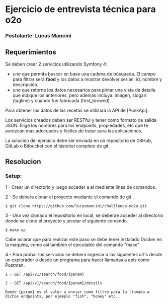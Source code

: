 # Ejercicio de entrevista técnica para o2o

### Postulante: Lucas Mancini

## Requerimientos

Se deben crear 2 servicios utilizando Symfony 4:
* uno que permita buscar en base una cadena de búsqueda. El campo para filtrar será **food** y los datos a mostrar devolver serían: id, nombre y descripción.
* uno que retorne los datos necesarios para pintar una vista de detalle que indique los anteriores, pero además incluya: imagen, slogan (tagline) y cuando fue fabricada (first_brewed).

Para obtener los datos de las recetas se utilizará la API de [PunkApi].

Los servicios creados deben ser RESTful y tener como formato de salida JSON.
Elige los nombres para los endpoints, propiedades, etc que te parezcan más adecuados y fáciles de tratar para las aplicaciones.

La solución del ejercicio debe ser enviada en un repositorio de GitHub, GitLab o Bitbucket con el historial completo de git.

## Resolucion

### Setup:

1 - Crear un directorio y luego acceder a el mediante linea de comandos.

2 - Se debera clonar el proyecto mediante el comando de git .

    $ git clone https://github.com/lucasmancini/challlenge-mo2o.git

3 - Una vez clonado el repositorio en local, se deberae acceder al directorio donde se clono el proyecto 
y jecutar el siguiente comando.

    $ make up

Cabe aclarar que para realizar este paso se debe tener instalado Docker en la maquina,
como asi tambien el ejecutable del comando "make"

4 - Para probar los servicios se debera ingresar a las siguientes url's desde un explorador o desde un programa para
hacer llamadas a apis como Postman.

    1 - GET /api/v1/search/food/{param}
    
    2 - GET /api/v1/search/food/{param}/details

    Donde {param} es el valor a enviar como filtro para la llamada a dichos endpoints, por ejemplo "fish", "honey" etc..